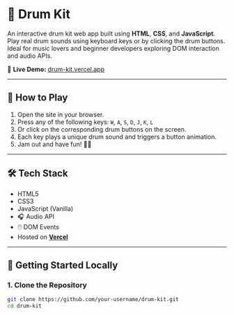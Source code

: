 # 🥁 Drum Kit

An interactive drum kit web app built using **HTML**, **CSS**, and **JavaScript**.  
Play real drum sounds using keyboard keys or by clicking the drum buttons. Ideal for music lovers and beginner developers exploring DOM interaction and audio APIs.

🔗 **Live Demo:** [drum-kit.vercel.app](https://vercel.com/satyamsingh1246s-projects/drum-kit)

---

## 🧠 How to Play

1. Open the site in your browser.
2. Press any of the following keys: `W`, `A`, `S`, `D`, `J`, `K`, `L`
3. Or click on the corresponding drum buttons on the screen.
4. Each key plays a unique drum sound and triggers a button animation.
5. Jam out and have fun! 🥁🎶

---

## 🛠️ Tech Stack

- HTML5
- CSS3
- JavaScript (Vanilla)
- 🎧 Audio API
- 🖱️ DOM Events
- Hosted on [**Vercel**](https://vercel.com/)

---

## 🚀 Getting Started Locally

### 1. Clone the Repository

```bash
git clone https://github.com/your-username/drum-kit.git
cd drum-kit
